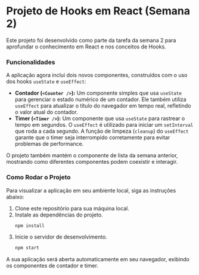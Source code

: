 # Projeto de Hooks em React (Semana 2)

Este projeto foi desenvolvido como parte da tarefa da semana 2 para aprofundar o conhecimento em React e nos conceitos de Hooks.

### Funcionalidades

A aplicação agora inclui dois novos componentes, construídos com o uso dos hooks `useState` e `useEffect`:

* **Contador (`<Counter />`):** Um componente simples que usa `useState` para gerenciar o estado numérico de um contador. Ele também utiliza `useEffect` para atualizar o título do navegador em tempo real, refletindo o valor atual do contador.
* **Timer (`<Timer />`):** Um componente que usa `useState` para rastrear o tempo em segundos. O `useEffect` é utilizado para iniciar um `setInterval` que roda a cada segundo. A função de limpeza (`cleanup`) do `useEffect` garante que o timer seja interrompido corretamente para evitar problemas de performance.

O projeto também mantém o componente de lista da semana anterior, mostrando como diferentes componentes podem coexistir e interagir.

### Como Rodar o Projeto

Para visualizar a aplicação em seu ambiente local, siga as instruções abaixo:

1.  Clone este repositório para sua máquina local.
2.  Instale as dependências do projeto.
    ```bash
    npm install
    ```
3.  Inicie o servidor de desenvolvimento.
    ```bash
    npm start
    ```
A sua aplicação será aberta automaticamente em seu navegador, exibindo os componentes de contador e timer.